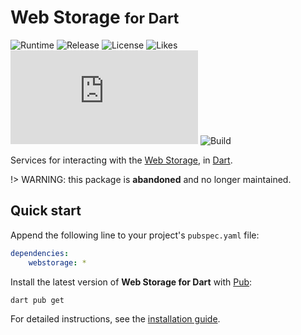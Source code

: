 # Web Storage <small>for Dart</small>
![Runtime](https://badgen.net/pub/sdk-version/webstorage) ![Release](https://badgen.net/pub/v/webstorage) ![License](https://badgen.net/pub/license/webstorage) ![Likes](https://badgen.net/pub/likes/webstorage) ![Coverage](https://badgen.net/coveralls/c/github/cedx/webstorage.dart) ![Build](https://badgen.net/github/checks/cedx/webstorage.dart/main)

Services for interacting with the [Web Storage](https://developer.mozilla.org/en-US/docs/Web/API/Storage), in [Dart](https://dart.dev).

!> WARNING: this package is **abandoned** and no longer maintained.

## Quick start
Append the following line to your project's `pubspec.yaml` file:

```yaml
dependencies:
	webstorage: *
```

Install the latest version of **Web Storage for Dart** with [Pub](https://dart.dev/tools/pub/cmd):

```shell
dart pub get
```

For detailed instructions, see the [installation guide](installation.md).
